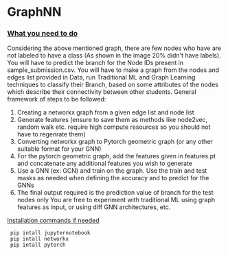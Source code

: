 # GraphNN

### <ins>What you need to do</ins>

Considering the above mentioned graph, there are few nodes who have are not labeled to have a class (As shown in the image 20% didn't have labels). You will have to predict the branch for the Node IDs present in sample_submission.csv. You will have to make a graph from the nodes and edges list provided in Data, run Traditional ML and Graph Learning techniques to classify their Branch, based on some attributes of the nodes which describe their connectivity between other students.
General framework of steps to be followed:

1. Creating a networkx graph from a given edge list and node list
2. Generate features (ensure to save them as methods like node2vec, random walk etc. require high compute resources so you should not have to regenrate them)
3. Converting networkx graph to Pytorch geometric graph (or any other suitable format for your GNN)
4. For the pytorch geometric graph, add the features given in features.pt and concatenate any additional features you wish to generate
5. Use a GNN (ex: GCN) and train on the graph. Use the train and test masks as needed when defining the accuracy and to predict for the GNNs
6. The final output required is the prediction value of branch for the test nodes only
You are free to experiment with traditional ML using graph features as input, or using diff GNN architectures, etc.


<ins>Installation commands if needed</ins>

 ```
  pip intall jupyternotebook
  pip intall networkx
  pip intall pytorch
 ```
